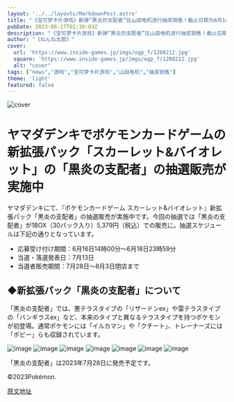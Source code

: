 ```yaml
---
layout: '../../layouts/MarkdownPost.astro'
title: "《宝可梦卡片游戏》新弹“黑炎的支配者”在山田电机进行抽奖销售！截止日期为6月18日"
pubDate: 2023-06-17T01:30:03Z
description: "《宝可梦卡片游戏》新弹“黑炎的支配者”在山田电机进行抽奖销售！截止日期为6月18日"
author: "《ねんね太郎》"
cover:
  url: 'https://www.inside-games.jp/imgs/ogp_f/1208212.jpg'
  square: 'https://www.inside-games.jp/imgs/ogp_f/1208212.jpg'
  alt: "cover"
tags: ["news","游戏","宝可梦卡片游戏","山田电机","抽奖销售"]
theme: 'light'
featured: false
---
```


![cover](https://www.inside-games.jp/imgs/ogp_f/1208212.jpg)

# ヤマダデンキでポケモンカードゲームの新拡張パック「スカーレット&バイオレット」の「黒炎の支配者」の抽選販売が実施中

ヤマダデンキにて、『ポケモンカードゲーム スカーレット&バイオレット』新拡張パック「黒炎の支配者」の抽選販売が実施中です。今回の抽選では「黒炎の支配者」が1BOX（30パック入り）5,379円（税込）での販売に。抽選スケジュールは下記の通りとなっています。

- 応募受け付け期間：6月16日14時00分～6月18日23時59分
- 当選・落選発表日：7月13日
- 当選者販売期間：7月28日～8月3日閉店まで

## ◆新拡張パック「黒炎の支配者」について

「黒炎の支配者」では、悪テラスタイプの「リザードンex」や雷テラスタイプの「バンギラスex」など、本来のタイプと異なるテラスタイプを持つポケモンが初登場。通常ポケモンには「イルカマン」や「クチート」、トレーナーズには「ポピー」らも収録されています。

![image](https://www.inside-games.jp/imgs/zoom/1208212.jpg)
![image](https://www.inside-games.jp/imgs/zoom/1208218.jpg)
![image](https://www.inside-games.jp/imgs/zoom/1208217.jpg)
![image](https://www.inside-games.jp/imgs/zoom/1208216.jpg)
![image](https://www.inside-games.jp/imgs/zoom/1208215.jpg)
![image](https://www.inside-games.jp/imgs/zoom/1208214.jpg)
![image](https://www.inside-games.jp/imgs/zoom/1208213.jpg)

「黒炎の支配者」は2023年7月28日に発売予定です。

©2023Pokémon.

  [原文地址](https://www.inside-games.jp/article/2023/06/17/146624.html)